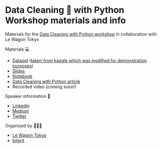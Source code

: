 # Data Cleaning 🧹 with Python Workshop materials and info

Materials for the [Data Cleaning with Python workshop](https://www.meetup.com/Le-Wagon-Tokyo-Coding-Station/events/279267393/) in collaboration with Le Wagon Tokyo

Materials 💻

- [Dataset](dirty_AB_NYC_2019.csv) ([taken from kaggle which was modified for demonstration purposes](https://www.kaggle.com/dgomonov/new-york-city-airbnb-open-data))
- [Slides](https://docs.google.com/presentation/d/1uLkAdABGWVvUzFSibr_LPcGmawT6lBT6GowwU_E3dEY/edit?usp=sharing)
- [Notebook](Data_Cleaning_with_Python_Workshop.ipynb) [](https://colab.research.google.com/drive/1Uk4uy12lVCmwOi4lji2FzoTQT-fo2uOq?usp=sharing)
- [Data Cleaning with Python article](https://medium.com/bitgrit-data-science-publication/data-cleaning-with-python-f6bc3da64e45)
- Recorded video (coming soon!)

Speaker information 📱

- [Linkedin](https://www.linkedin.com/in/benedictneo/)
- [Medium](https://benedictxneo.medium.com/)
- [Twitter](https://twitter.com/benthecoder1)

Organized by 🧑‍🤝‍🧑

- [Le Wagon Tokyo](https://www.lewagon.com/tokyo)
- [bitgrit](https://bitgrit.net/)
